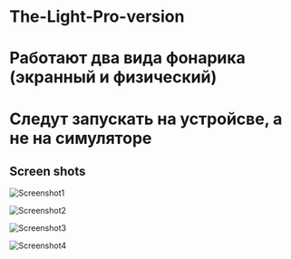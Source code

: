 # The-Light-Pro-version
# Работают два вида фонарика (экранный и физический)
# Следут запускать на устройсве, а не на симуляторе

## Screen shots

![Screenshot1](https://github.com/dusheees/The-Light-Pro-version/blob/main/Screenshots/Screenshot01.png?raw=true)

![Screenshot2](https://github.com/dusheees/The-Light-Pro-version/blob/main/Screenshots/Screenshot02.png?raw=true)

![Screenshot3](https://github.com/dusheees/The-Light-Pro-version/blob/main/Screenshots/Screenshot03.png?raw=true)

![Screenshot4](https://github.com/dusheees/The-Light-Pro-version/blob/main/Screenshots/Screenshot04.png?raw=true)
